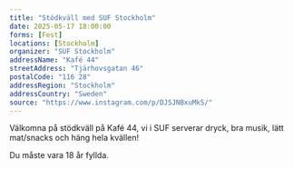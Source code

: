 ```yaml
---
title: "Stödkväll med SUF Stockholm"
date: 2025-05-17 18:00:00
forms: [Fest]
locations: [Stockholm]
organizer: "SUF Stockholm"
addressName: "Kafé 44"
streetAddress: "Tjärhovsgatan 46"
postalCode: "116 28"
addressRegion: "Stockholm"
addressCountry: "Sweden"
source: "https://www.instagram.com/p/DJSJNBxuMkS/"
---
```

Välkomna på stödkväll på Kafé 44, vi i SUF serverar dryck, bra musik, lätt mat/snacks och häng hela kvällen!

Du måste vara 18 år fyllda. 